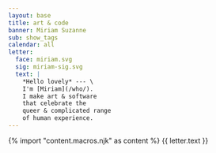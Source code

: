 ```yaml
---
layout: base
title: art & code
banner: Miriam Suzanne
sub: show_tags
calendar: all
letter:
  face: miriam.svg
  sig: miriam-sig.svg
  text: |
    *Hello lovely* --- \
    I'm [Miriam](/who/).
    I make art & software
    that celebrate the
    queer & complicated range
    of human experience.
---
```

{% import "content.macros.njk" as content %}
{{ letter.text }}
